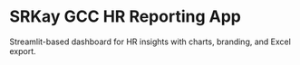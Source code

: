 # SRKay GCC HR Reporting App

Streamlit-based dashboard for HR insights with charts, branding, and Excel export.